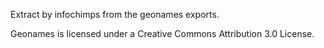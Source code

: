 
Extract by infochimps from the geonames exports.

Geonames is licensed under a Creative Commons Attribution 3.0 License.

